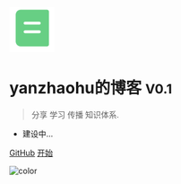 <!-- _coverpage.md -->

![logo](img/logo/logo.png)

# yanzhaohu的博客 <small>V0.1</small>

> 分享 学习 传播 知识体系.

- 建设中...

[GitHub](https://github.com/yanzhaohu/blob)
[开始](README.md)


<!-- background image -->

<!-- ![](_media/bg.png)-->

<!-- background color -->
![color](#F0FFFF)

